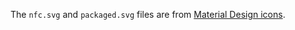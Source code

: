 The `nfc.svg` and `packaged.svg` files are from [Material Design icons](https://fonts.google.com/icons).
